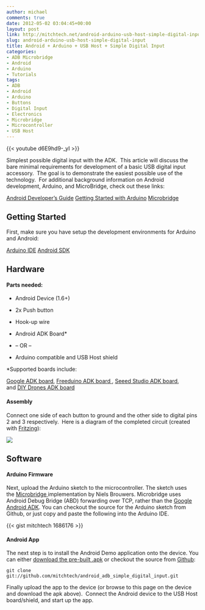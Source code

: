 ```yaml
---
author: michael
comments: true
date: 2012-05-02 03:04:45+00:00
layout: post
link: http://mitchtech.net/android-arduino-usb-host-simple-digital-input/
slug: android-arduino-usb-host-simple-digital-input
title: Android + Arduino + USB Host + Simple Digital Input
categories:
- ADB Microbridge
- Android
- Arduino
- Tutorials
tags:
- ADB
- Android
- Arduino
- Buttons
- Digital Input
- Electronics
- Microbridge
- Microcontroller
- USB Host
---
```


{{< youtube d6E9hd9-_yI >}}

Simplest possible digital input with the ADK.  This article will discuss the bare minimal requirements for development of a basic USB digital input accessory.  The goal is to demonstrate the easiest possible use of the technology.  For additional background information on Android development, Arduino, and MicroBridge, check out these links:

[Android Developer’s Guide](http://developer.android.com/guide/index.html)
[Getting Started with Arduino](http://arduino.cc/en/Guide/HomePage)
[Microbridge](http://code.google.com/p/microbridge/)

## Getting Started

First, make sure you have setup the development environments for Arduino and Android:

[Arduino IDE](http://arduino.cc/en/Main/Software)
[Android SDK](http://developer.android.com/sdk/index.html)

## Hardware

#### Parts needed:

  * Android Device (1.6+)

  * 2x Push button

  * Hook-up wire

  * Android ADK Board*

  * – OR –

  * Arduino compatible and USB Host shield

*Supported boards include:

[Google ADK board](http://www.rt-net.jp/shop/index.php?main_page=product_info&cPath=3_4&products_id=1), [Freeduino ADK board ](http://shop.moderndevice.com/products/freeduino-usb-host-board), [Seeed Studio ADK board](http://www.seeedstudio.com/depot/seeeduino-adk-main-board-p-846.html), and [DIY Drones ADK board](https://store.diydrones.com/ProductDetails.asp?ProductCode=BR-PhoneDrone)

#### Assembly

Connect one side of each button to ground and the other side to digital pins 2 and 3 respectively.  Here is a diagram of the completed circuit (created with [Fritzing](http://fritzing.org/)):

[![](http://mitchtech.net/wp-content/uploads/2012/05/adb_simple_digital_input.png)](http://mitchtech.net/wp-content/uploads/2012/05/adb_simple_digital_input.png)

## Software

#### Arduino Firmware

Next, upload the Arduino sketch to the microcontroller. The sketch uses the [Microbridge ](http://code.google.com/p/microbridge/)implementation by Niels Brouwers. Microbridge uses Android Debug Bridge (ABD) forwarding over TCP, rather than the [Google Android ADK](http://developer.android.com/guide/topics/usb/adk.html). You can checkout the source for the Arduino sketch from Github, or just copy and paste the following into the Arduino IDE.

{{< gist mitchtech 1686176 >}}

#### Android App

The next step is to install the Android Demo application onto the device. You can either [download the pre-built .apk](http://mitch-tech.appspot.com/adb/AdbSimpleDigitalInput.apk) or checkout the source from [Github](https://github.com/mitchtech/android_adb_simple_digital_input):

    git clone git://github.com/mitchtech/android_adb_simple_digital_input.git

Finally upload the app to the device (or browse to this page on the device and download the apk above).  Connect the Android device to the USB Host board/shield, and start up the app.
